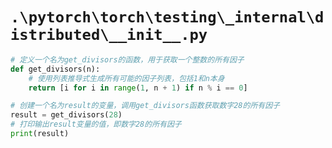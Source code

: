 # `.\pytorch\torch\testing\_internal\distributed\__init__.py`

```py
# 定义一个名为get_divisors的函数，用于获取一个整数的所有因子
def get_divisors(n):
    # 使用列表推导式生成所有可能的因子列表，包括1和n本身
    return [i for i in range(1, n + 1) if n % i == 0]

# 创建一个名为result的变量，调用get_divisors函数获取数字28的所有因子
result = get_divisors(28)
# 打印输出result变量的值，即数字28的所有因子
print(result)
```